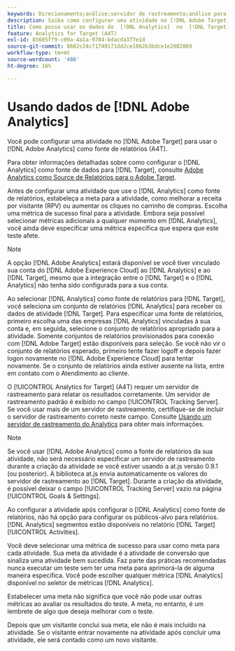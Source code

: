 ```yaml
---
keywords: Direcionamento;análise;servidor de rastreamento;análise para destino;a4T
description: Saiba como configurar uma atividade no [!DNL Adobe Target] para usar [!DNL Adobe Analytics] como fonte de relatórios (A4T).
title: Como posso usar os dados do  [!DNL Analytics]  no  [!DNL Target]?
feature: Analytics for Target (A4T)
exl-id: 85605ff9-c09a-4a1a-9784-bdacda377e1d
source-git-commit: 8682c24cf1740171dd2ce1862b3bdce1e2082869
workflow-type: tm+mt
source-wordcount: '486'
ht-degree: 16%

---
```


# Usando dados de [!DNL Adobe Analytics]

Você pode configurar uma atividade no [!DNL Adobe Target] para usar o [!DNL Adobe Analytics] como fonte de relatórios (A4T).

Para obter informações detalhadas sobre como configurar o [!DNL Analytics] como fonte de dados para [!DNL Target], consulte [Adobe Analytics como Source de Relatórios para o Adobe Target](/help/main/c-integrating-target-with-mac/a4t/a4t.md).

Antes de configurar uma atividade que use o [!DNL Analytics] como fonte de relatórios, estabeleça a meta para a atividade, como melhorar a receita por visitante (RPV) ou aumentar os cliques no carrinho de compras. Escolha uma métrica de sucesso final para a atividade. Embora seja possível selecionar métricas adicionais a qualquer momento em [!DNL Analytics], você ainda deve especificar uma métrica específica que espera que este teste afete.

>[!NOTE]
>
>A opção [!DNL Adobe Analytics] estará disponível se você tiver vinculado sua conta do [!DNL Adobe Experience Cloud] ao [!DNL Analytics] e ao [!DNL Target], mesmo que a integração entre o [!DNL Target] e o [!DNL Analytics] não tenha sido configurada para a sua conta.

Ao selecionar [!DNL Analytics] como fonte de relatórios para [!DNL Target], você seleciona um conjunto de relatórios [!DNL Analytics] para receber os dados de atividade [!DNL Target]. Para especificar uma fonte de relatórios, primeiro escolha uma das empresas [!DNL Analytics] vinculadas à sua conta e, em seguida, selecione o conjunto de relatórios apropriado para a atividade. Somente conjuntos de relatórios provisionados para conexão com [!DNL Adobe Target] estão disponíveis para seleção. Se você não vir o conjunto de relatórios esperado, primeiro tente fazer logoff e depois fazer logon novamente no [!DNL Adobe Experience Cloud] para tentar novamente. Se o conjunto de relatórios ainda estiver ausente na lista, entre em contato com o Atendimento ao cliente.

O [!UICONTROL Analytics for Target] (A4T) requer um servidor de rastreamento para relatar os resultados corretamente. Um servidor de rastreamento padrão é exibido no campo [!UICONTROL Tracking Server]. Se você usar mais de um servidor de rastreamento, certifique-se de incluir o servidor de rastreamento correto neste campo. Consulte [Usando um servidor de rastreamento do Analytics](/help/main/c-integrating-target-with-mac/a4t/analytics-tracking-server.md#task_72077BA7E93C4A65A715A18F32228823) para obter mais informações.

>[!NOTE]
>
>Se você usar [!DNL Adobe Analytics] como a fonte de relatórios da sua atividade, não será necessário especificar um servidor de rastreamento durante a criação da atividade se você estiver usando a at.js versão 0.9.1 (ou posterior). A biblioteca at.js envia automaticamente os valores do servidor de rastreamento ao [!DNL Target]. Durante a criação da atividade, é possível deixar o campo [!UICONTROL Tracking Server] vazio na página [!UICONTROL Goals & Settings].

Ao configurar a atividade após configurar o [!DNL Analytics] como fonte de relatórios, não há opção para configurar os públicos-alvo para relatórios. [!DNL Analytics] segmentos estão disponíveis no relatório [!DNL Target] [!UICONTROL Activities].

Você deve selecionar uma métrica de sucesso para usar como meta para cada atividade. Sua meta da atividade é a atividade de conversão que sinaliza uma atividade bem sucedida. Faz parte das práticas recomendadas nunca executar um teste sem ter uma meta para aprimorá-la de alguma maneira específica. Você pode escolher qualquer métrica [!DNL Analytics] disponível no seletor de métricas [!DNL Analytics].

Estabelecer uma meta não significa que você não pode usar outras métricas ao avaliar os resultados do teste. A meta, no entanto, é um lembrete de algo que deseja melhorar com o teste.

Depois que um visitante conclui sua meta, ele não é mais incluído na atividade. Se o visitante entrar novamente na atividade após concluir uma atividade, ele será contado como um novo visitante.
